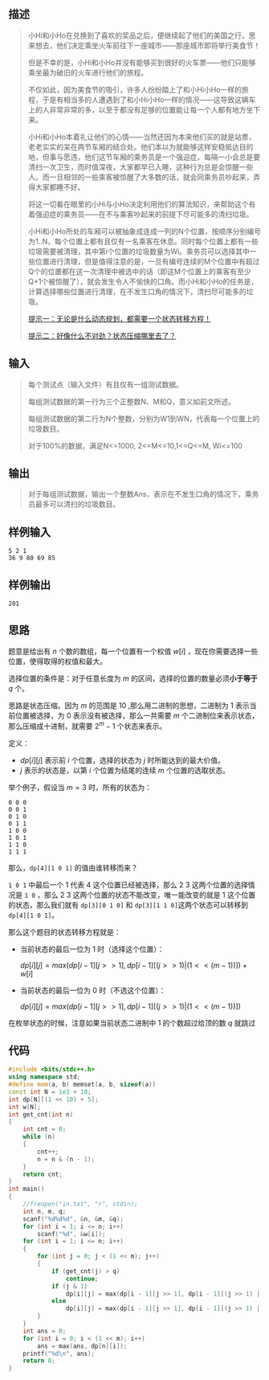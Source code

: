 ## 描述

> 小Hi和小Ho在兑换到了喜欢的奖品之后，便继续起了他们的美国之行，思来想去，他们决定乘坐火车前往下一座城市——那座城市即将举行美食节！
>
> 但是不幸的是，小Hi和小Ho并没有能够买到很好的火车票——他们只能够乘坐最为破旧的火车进行他们的旅程。
>
> 不仅如此，因为美食节的吸引，许多人纷纷踏上了和小Hi小Ho一样的旅程，于是有相当多的人遭遇到了和小Hi小Ho一样的情况——这导致这辆车上的人非常非常的多，以至于都没有足够的位置能让每一个人都有地方坐下来。
>
> 小Hi和小Ho本着礼让他们的心情——当然还因为本来他们买的就是站票，老老实实的呆在两节车厢的结合处。他们本以为就能够这样安稳抵达目的地，但事与愿违，他们这节车厢的乘务员是一个强迫症，每隔一小会总是要清扫一次卫生，而时值深夜，大家都早已入睡，这种行为总是会惊醒一些人。而一旦相邻的一些乘客被惊醒了大多数的话，就会同乘务员吵起来，弄得大家都睡不好。
>
> 将这一切看在眼里的小Hi与小Ho决定利用他们的算法知识，来帮助这个有着强迫症的乘务员——在不与乘客吵起来的前提下尽可能多的清扫垃圾。
>
> 小Hi和小Ho所处的车厢可以被抽象成连成一列的N个位置，按顺序分别编号为1..N，每个位置上都有且仅有一名乘客在休息。同时每个位置上都有一些垃圾需要被清理，其中第i个位置的垃圾数量为Wi。乘务员可以选择其中一些位置进行清理，但是值得注意的是，一旦有编号连续的M个位置中有超过Q个的位置都在这一次清理中被选中的话（即这M个位置上的乘客有至少Q+1个被惊醒了），就会发生令人不愉快的口角。而小Hi和小Ho的任务是，计算选择哪些位置进行清理，在不发生口角的情况下，清扫尽可能多的垃圾。
>
> [提示一：无论是什么动态规划，都需要一个状态转移方程！](http://hihocoder.com/problemset/problem/1044#)
>
> [提示二：好像什么不对劲？状态压缩哪里去了？](http://hihocoder.com/problemset/problem/1044#)

## 输入

> 每个测试点（输入文件）有且仅有一组测试数据。
>
> 每组测试数据的第一行为三个正整数N、M和Q，意义如前文所述。
>
> 每组测试数据的第二行为N个整数，分别为W1到WN，代表每一个位置上的垃圾数目。
>
> 对于100%的数据，满足N<=1000, 2<=M<=10,1<=Q<=M, Wi<=100
>

## 输出

> 对于每组测试数据，输出一个整数Ans，表示在不发生口角的情况下，乘务员最多可以清扫的垃圾数目。
>

## 样例输入

```
5 2 1
36 9 80 69 85 
```

## 样例输出

```
201
```

## 思路

题意是给出有 $n$ 个数的数组，每一个位置有一个权值 $w[i]$ ，现在你需要选择一些位置，使得取得的权值和最大。

选择位置的条件是：对于任意长度为 $m$ 的区间，选择的位置的数量必须**小于等于** $q$ 个。

思路是状态压缩。因为 $m$ 的范围是 $10$ ,那么用二进制的思想，二进制为 $1$ 表示当前位置被选择，为 $0$ 表示没有被选择，那么一共需要 $m$ 个二进制位来表示状态，那么压缩成十进制，就需要 $2^m-1$ 个状态来表示。

定义：

- $dp[i][j]$ 表示前 $i$ 个位置，选择的状态为 $j$ 时所能达到的最大价值。
- $j$ 表示的状态是，以第 $i$ 个位置为结尾的连续 $m$ 个位置的选取状态。

举个例子，假设当 $m=3$ 时，所有的状态为：

```
0 0 0
0 0 1
0 1 0
0 1 1
1 0 0
1 0 1
1 1 0
1 1 1
```

那么，`dp[4][1 0 1]​` 的值由谁转移而来？

`1 0 1` 中最后一个 1 代表 4 这个位置已经被选择，那么 2 3 这两个位置的选择情况是 `1 0` ，那么 2 3 这两个位置的状态不能改变，唯一能改变的就是 1 这个位置的状态，那么我们就有 `dp[3][0 1 0]` 和 `dp[3][1 1 0]`这两个状态可以转移到 `dp[4][1 0 1]`。

那么这个题目的状态转移方程就是：

- 当前状态的最后一位为 1 时（选择这个位置）：

  $dp[i][j] = max(dp[i - 1][j >> 1], dp[i - 1][(j >> 1) | (1 << (m - 1))]) + w[i]​$

- 当前状态的最后一位为 0 时（不选这个位置）：

  $dp[i][j] = max(dp[i - 1][j >> 1], dp[i - 1][(j >> 1) | (1 << (m - 1))])$

在枚举状态的时候，注意如果当前状态二进制中 1 的个数超过给顶的数 $q$ 就跳过

## 代码

```cpp
#include <bits/stdc++.h>
using namespace std;
#define mem(a, b) memset(a, b, sizeof(a))
const int N = 1e3 + 10;
int dp[N][(1 << 10) + 5];
int w[N];
int get_cnt(int n)
{
    int cnt = 0;
    while (n)
    {
        cnt++;
        n = n & (n - 1);
    }
    return cnt;
}
int main()
{
    //freopen("in.txt", "r", stdin);
    int n, m, q;
    scanf("%d%d%d", &n, &m, &q);
    for (int i = 1; i <= n; i++)
        scanf("%d", &w[i]);
    for (int i = 1; i <= n; i++)
    {
        for (int j = 0; j < (1 << m); j++)
        {
            if (get_cnt(j) > q)
                continue;
            if (j & 1)
                dp[i][j] = max(dp[i - 1][j >> 1], dp[i - 1][(j >> 1) | (1 << (m - 1))]) + w[i];
            else
                dp[i][j] = max(dp[i - 1][j >> 1], dp[i - 1][(j >> 1) | (1 << (m - 1))]);
        }
    }
    int ans = 0;
    for (int i = 0; i < (1 << m); i++)
        ans = max(ans, dp[n][i]);
    printf("%d\n", ans);
    return 0;
}
```

